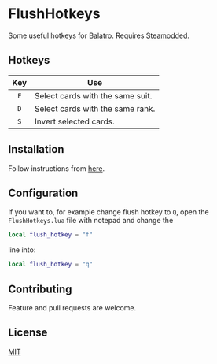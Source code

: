 # FlushHotkeys
Some useful hotkeys for [Balatro](https://store.steampowered.com/app/2379780/Balatro). Requires [Steamodded](https://github.com/Steamopollys/Steamodded).

## Hotkeys
| Key | Use                              |
| :-: | -------------------------------- |
| `F` | Select cards with the same suit. |
| `D` | Select cards with the same rank. |
| `S` | Invert selected cards.           |

## Installation
Follow instructions from [here](https://github.com/Steamopollys/Steamodded).

## Configuration
If you want to, for example change flush hotkey to `Q`, open the `FlushHotkeys.lua` file with notepad and change the
```lua
local flush_hotkey = "f"
```
line into:
```lua
local flush_hotkey = "q"
```

## Contributing
Feature and pull requests are welcome.

## License

[MIT](https://choosealicense.com/licenses/mit/)
